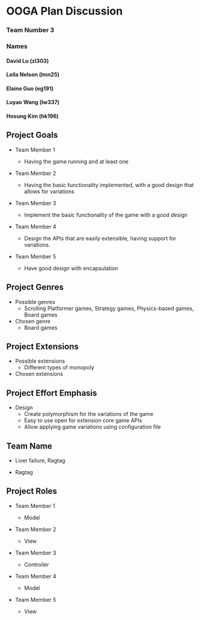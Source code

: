 # OOGA Plan Discussion
### Team Number 3
### Names
#### David Lu (zl303)
#### Leila Nelson (lmn25)
#### Elaine Guo (eg191)
#### Luyao Wang (lw337)
#### Hosung Kim (hk196)

## Project Goals

* Team Member 1
    * Having the game running and at least one

* Team Member 2
    * Having the basic functionality implemented, with a good design that allows for variations

* Team Member 3
    * Implement the basic functionality of the game with a good design

* Team Member 4
    * Design the APIs that are easily extensible, having support for variations.

* Team Member 5
    * Have good design with encapsulation


## Project Genres

* Possible genres
  * Scrolling Platformer games, Strategy games, Physics-based games, Board games
* Chosen genre
  * Board games


## Project Extensions

* Possible extensions
  * Different types of monopoly
* Chosen extensions


## Project Effort Emphasis

* Design
  * Create polymorphism for the variations of the game
  * Easy to use open for extension core game APIs
  * Allow applying game variations using configuration file


## Team Name

* Liver failure, Ragtag

* Ragtag


## Project Roles

* Team Member 1
  * Model

* Team Member 2
  * View 

* Team Member 3
  * Controller
* Team Member 4
  * Model
* Team Member 5
  * View 